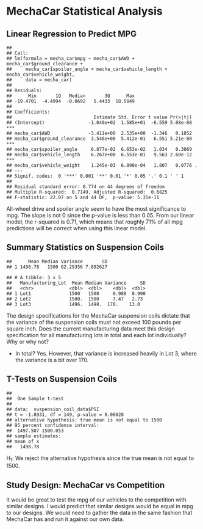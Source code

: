 MechaCar Statistical Analysis
================

## Linear Regression to Predict MPG

    ## 
    ## Call:
    ## lm(formula = mecha_car$mpg ~ mecha_car$AWD + mecha_car$ground_clearance + 
    ##     mecha_car$spoiler_angle + mecha_car$vehicle_length + mecha_car$vehicle_weight, 
    ##     data = mecha_car)
    ## 
    ## Residuals:
    ##      Min       1Q   Median       3Q      Max 
    ## -19.4701  -4.4994  -0.0692   5.4433  18.5849 
    ## 
    ## Coefficients:
    ##                              Estimate Std. Error t value Pr(>|t|)    
    ## (Intercept)                -1.040e+02  1.585e+01  -6.559 5.08e-08 ***
    ## mecha_car$AWD              -3.411e+00  2.535e+00  -1.346   0.1852    
    ## mecha_car$ground_clearance  3.546e+00  5.412e-01   6.551 5.21e-08 ***
    ## mecha_car$spoiler_angle     6.877e-02  6.653e-02   1.034   0.3069    
    ## mecha_car$vehicle_length    6.267e+00  6.553e-01   9.563 2.60e-12 ***
    ## mecha_car$vehicle_weight    1.245e-03  6.890e-04   1.807   0.0776 .  
    ## ---
    ## Signif. codes:  0 '***' 0.001 '**' 0.01 '*' 0.05 '.' 0.1 ' ' 1
    ## 
    ## Residual standard error: 8.774 on 44 degrees of freedom
    ## Multiple R-squared:  0.7149, Adjusted R-squared:  0.6825 
    ## F-statistic: 22.07 on 5 and 44 DF,  p-value: 5.35e-11

All-wheel drive and spoiler angle seem to have the most significance to
mpg. The slope is not 0 since the p-value is less than 0.05. From our
linear model, the r-squared is 0.71, which means that roughly 71% of all
mpg predictions will be correct when using this linear model.

## Summary Statistics on Suspension Coils

    ##      Mean Median Variance       SD
    ## 1 1498.78   1500 62.29356 7.892627

    ## # A tibble: 3 x 5
    ##   Manufacturing_Lot  Mean Median Variance     SD
    ##   <chr>             <dbl>  <dbl>    <dbl>  <dbl>
    ## 1 Lot1              1500   1500     0.980  0.990
    ## 2 Lot2              1500.  1500     7.47   2.73 
    ## 3 Lot3              1496.  1498.  170.    13.0

The design specifications for the MechaCar suspension coils dictate that
the variance of the suspension coils must not exceed 100 pounds per
square inch. Does the current manufacturing data meet this design
specification for all manufacturing lots in total and each lot
individually? Why or why not?

-   In total? Yes. However, that variance is increased heavily in Lot 3,
    where the variance is a bit over 170.

## T-Tests on Suspension Coils

    ## 
    ##  One Sample t-test
    ## 
    ## data:  suspension_coil_data$PSI
    ## t = -1.8931, df = 149, p-value = 0.06028
    ## alternative hypothesis: true mean is not equal to 1500
    ## 95 percent confidence interval:
    ##  1497.507 1500.053
    ## sample estimates:
    ## mean of x 
    ##   1498.78

H<sub>1</sub>: We reject the alternative hypothesis since the true mean
is not equal to 1500.

## Study Design: MechaCar vs Competition

It would be great to test the mpg of our vehicles to the competition
with similar designs. I would predict that similar designs would be
equal in mpg to our designs. We would need to gather the data in the
same fashion that MechaCar has and run it against our own data.
